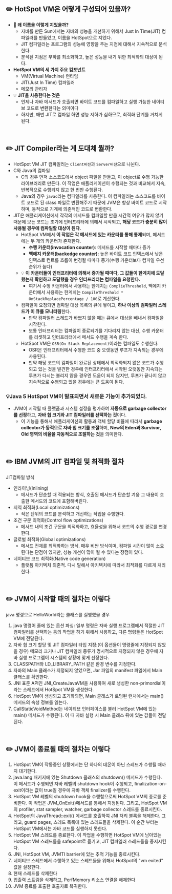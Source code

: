 ## ✏️ HotSpot VM은 어떻게 구성되어 있을까?
* **🤔 왜 이름을 이렇게 지었을까?**
  * 자바를 만든 Sun에서는 자바의 성능을 개선하기 위해서 Just In Time(JIT) 컴파일러를 만들었고, 이름을 HotSpot으로 지었다.
  * JIT 컴파일러는 프로그램의 성능에 영향을 주는 지점에 대해서 지속적으로 분석한다.
  * 분석된 지점은 부하를 최소화하고, 높은 성능을 내기 위한 최적화의 대상이 된다.
* **HotSpot VM의 세 가지 주요 컴포넌트**
  * VM(Virtual Machine) 런타임
  * JIT(Just In Time) 컴파일러
  * 메모리 관리자
* 💡 **JIT을 사용한다는 것은**
  * 언제나 자바 메서드가 호출되면 바이트 코드를 컴파일하고 실행 가능한 네이티브 코드로 변환한다는 의미이다
  * 하지만, 매번 JIT로 컴파일 하면 성능 저하가 심하므로, 최적화 단계를 거치게 된다.
</br>

## ✏️ JIT Compiler라는 게 도대체 뭘까?
* HotSpot VM JIT 컴파일러는 `Client버전`과 `Server버전`으로 나뉜다.
* C와 Java의 컴파일
  * C의 경우 먼저 소스코드에서 object 파일을 만들고, 이 object로 수행 가능한 라이브러리로 만든다. 이 작업은 애플리케이션이 수행되는 것과 비교해서 지속, 반복적으로 수행되지 않고 한 번만 수행된다.
  * Java의 경우 `javac`라는 컴파일러를 사용한다. 이 컴파일러는 소스코드를 바이트 코드로 된 class 파일로 변환해주기 때문에 JVM은 항상 바이트 코드로 시작하며, 동적으로 기계에 의존적인 코드로 변환한다.
* JIT은 애플리케이션에서 각각의 메서드를 컴파일할 만큼 시간적 여유가 많지 않기 때문에 모든 코드는 초기에 인터프리터에 의해서 시작되고, **해당 코드가 충분히 많이 사용될 경우에 컴파일할 대상이 된다.**
  * HotSpot VM에서 **이 작업은 각 메서드에 있는 카운터를 통해 통제**되며, 메서드에는 두 개의 카운터가 존재한다.
    * **수행 카운터(invocation counter)**: 메서드를 시작할 때마다 증가
    * **백에지 카운터(backedge counter)**: 높은 바이트 코드 인덱스에서 낮은 인덱스로 컨트롤 흐름이 변경될 때마다 증가(수행 카운터보다 컴파일 우선순위가 높다)
  * 💡 **이 카운터들이 인터프리터에 의해서 증가될 때마다, 그 값들이 한계치에 도달했는지 확인하고 도달했을 경우 인터프리터는 컴파일을 요청한다.**
    * 여기서 수행 카운터에서 사용하는 한계치는 `ComplieThreshold`, 백에지 카운터에서 사용하는 한계치는 `CompileThreshold * OnStackReplacePercentage / 100`로 계산한다.
  * 컴파일이 요청되면 컴파일 대상 목록의 큐에 쌓이고, **하나 이상의 컴파일러 스레드가 이 큐를 모니터링**한다.
    * 만약 컴파일러 스레드가 바쁘지 않을 때는 큐에서 대상을 빼내서 컴파일을 시작한다.
    * 보통 인터프리터는 컴파일이 종료되기를 기다리지 않는 대신, 수행 카운터를 리셋하고 인터프리터에서 메서드 수행을 계속 한다.
  * HotSpot VM은 `OSR(On Stack Replacement)`이라는 컴파일도 수행한다.
    * OSR은 인터프리터에서 수행한 코드 중 오랫동안 루프가 지속되는 경우에 사용된다.
    * 만약 해당 코드의 컴파일이 완료된 상태에서 최적화되지 않은 코드가 수행되고 있는 것을 발견한 경우에 인터프리터에서 시작된 오랫동안 지속되는 루프가 다시는 불리지 않을 경우엔 도움이 되지 않지만, 루프가 끝나지 않고 지속적으로 수행되고 있을 경우에는 큰 도움이 된다.
### 💡Java 5 HotSpot VM이 발표되면서 새로운 기능이 추가되었다.
* JVM이 시작될 때 플랫폼과 시스템 설정을 평가하여 **자동으로 garbage collector를 선정**하고, **자바 힙 크기와 JIT 컴파일러를 선택하는 것**이다.
  * 이 기능을 통해서 애플리케이션의 활동과 객체 할당 비율에 따라서 **garbage collector가 동적으로 자바 힙 크기를 조절**하며, **New의 Eden과 Survivor, Old 영역의 비율을 자동적으로 조절하는 것**을 의미한다.
</br>

## ✏️ IBM JVM의 JIT 컴파일 및 최적화 절차
JIT컴파일 방식
* 인라이닝(Inlining)
  * 메서드가 단순할 때 적용되는 방식, 호출된 메서드가 단순할 겨웅 그 내용이 호출한 메서드의 코드에 포함해버린다.
* 지역 최적화(Local optimizations)
  * 작은 단위의 코드를 분석하고 개선하는 작업을 수행한다.
* 조건 구문 최적화(Control flow optimizations)
  * 메서드 내의 조건 구문을 최적화하고, 효율성을 위해서 코드의 수행 경로를 변경한다.
* 글로벌 최적화(Global optimizations)
  * 메서드 전체를 최적화하는 방식. 매우 비싼 방식이며, 컴파일 시간이 많이 소요된다는 단점이 있지만, 성능 개선이 많이 될 수 있다는 장점이 있다.
* 네이티브 코드 최적화(Native code generation)
  * 플랫폼 아키텍처 의존적. 다시 말해서 아키텍처에 따라서 최적화를 다르게 처리한다.
</br>

## ✏️ JVM이 시작할 때의 절차는 이렇다
java 명령으로 HelloWorld라는 클래스를 실행했을 경우   
1. java 명령어 줄에 있는 옵션 파싱:
   일부 명령은 자바 실행 프로그램에서 적절한 JIT 컴파일러를 선택하는 등의 작업을 하기 위해서 사용하고, 다른 명령들은 HotSpot VM에 전달된다.
2. 자바 힙 크기 할당 및 JIT 컴파일러 타입 지정:(이 옵션들이 명령줄에 지정되지 않았을 경우)
   메모리 크기나 JIT 컴파일러 종류가 명시적으로 지정되지 않은 경우에 자바 실행 프로그램이 시스템의 상황에 맞게 선정한다.
3. CLASSPATH와 LD_LIBRARY_PATH 같은 환경 변수를 지정한다.
4. 자바의 Main 클래스가 지정되지 않았으면, Jar 파일의 manifest 파일에서 Main 클래스를 확인한다.
5. JNI 표준 API인 JNI_CreateJavaVM을 사용하여 새로 생성한 non-primordial이라는 스레드에서 HotSpot VM을 생성한다.
6. HotSpot VM이 생성되고 초기화되면, Main 클래스가 로딩된 런처에서는 main() 메서드의 속성 정보를 읽는다.
7. CallStaticVoidMethod는 네이티브 인터페이스를 불러 HotSpot VM에 있는 main() 메서드가 수행된다. 이 때 자바 실행 시 Main 클래스 뒤에 있는 값들이 전달된다.
</br>

## ✏️ JVM이 종료될 때의 절차는 이렇다
1. HotSpot VM이 작동중인 상황에서는 단 하나의 데몬이 아닌 스레드가 수행될 때까지 대기한다.
2. java.lang 패키지에 있는 Shutdown 클래스의 shutdown() 메서드가 수행된다. 이 메서드가 수행되면 자바 레벨의 shutdown hook이 수행되고, finalization-on-exit이라는 값이 true일 경우에 자바 객체 finalizer를 수행한다.
3. HotSpot VM 레벨의 shutdown hook을 수행함으로써 HotSpot VM의 종료를 준비한다. 이 작업은 JVM_OnExit()메서드를 통해서 지정된다. 그리고, HotSpot VM의 profiler, stat sampler, watcher, garbage collector 스레드를 종료시킨다.
4. HotSpot의 JavaThread::exit() 메서드를 호출하여 JNI 처리 블록을 해제한다. 그리고, guard pages, 스레드 목록에 있는 스레드들을 삭제한다. 이 순간 부터는 HotSpot VM에서는 자바 코드를 실행하지 못한다.
5. HotSpot VM 스레드를 종료한다. 이 작업을 수행하면 HotSpot VM에 남아있는 HotSpot VM 스레드들을 safepoint로 옮기고, JIT 컴파일러 스레드들을 중지시킨다.
6. JNI, HotSpot VM, JVMTI barrier에 있는 추적 기능을 종료시킨다.
7. 네이티브 스레드에서 수행하고 있는 스레드들을 위해서 HotSpot의 "vm exited" 값을 설정한다.
8. 현재 스레드를 삭제한다
9. 입출력 스트림을 삭제하고, PerfMemory 리소스 연결을 해제한다
10. JVM 종료를 호출한 호출자로 복귀한다.
